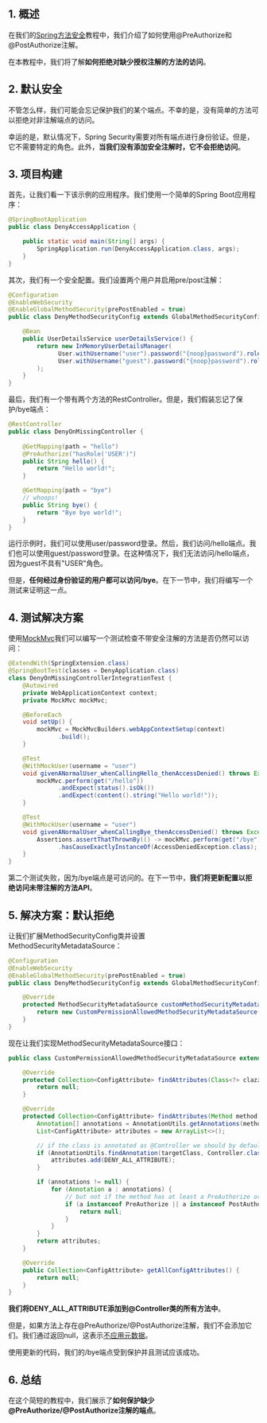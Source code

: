 ## 1. 概述

在我们的[Spring方法安全](Spring方法安全介绍.md)教程中，我们介绍了如何使用@PreAuthorize和@PostAuthorize注解。

在本教程中，我们将了解**如何拒绝对缺少授权注解的方法的访问**。

## 2. 默认安全

不管怎么样，我们可能会忘记保护我们的某个端点。不幸的是，没有简单的方法可以拒绝对非注解端点的访问。

幸运的是，默认情况下，Spring Security需要对所有端点进行身份验证。但是，它不需要特定的角色。此外，**当我们没有添加安全注解时，它不会拒绝访问**。

## 3. 项目构建

首先，让我们看一下该示例的应用程序。我们使用一个简单的Spring Boot应用程序：

```java
@SpringBootApplication
public class DenyAccessApplication {

    public static void main(String[] args) {
        SpringApplication.run(DenyAccessApplication.class, args);
    }
}
```

其次，我们有一个安全配置。我们设置两个用户并启用pre/post注解：

```java
@Configuration
@EnableWebSecurity
@EnableGlobalMethodSecurity(prePostEnabled = true)
public class DenyMethodSecurityConfig extends GlobalMethodSecurityConfiguration {

    @Bean
    public UserDetailsService userDetailsService() {
        return new InMemoryUserDetailsManager(
              User.withUsername("user").password("{noop}password").roles("USER").build(),
              User.withUsername("guest").password("{noop}password").roles().build()
        );
    }
}
```

最后，我们有一个带有两个方法的RestController。但是，我们假装忘记了保护/bye端点：

```java
@RestController
public class DenyOnMissingController {
    
    @GetMapping(path = "hello")
    @PreAuthorize("hasRole('USER')")
    public String hello() {
        return "Hello world!";
    }

    @GetMapping(path = "bye")
    // whoops!
    public String bye() {
        return "Bye bye world!";
    }
}
```

运行示例时，我们可以使用user/password登录。然后，我们访问/hello端点。我们也可以使用guest/password登录。在这种情况下，我们无法访问/hello端点，因为guest不具有"USER"角色。

但是，**任何经过身份验证的用户都可以访问/bye**。在下一节中，我们将编写一个测试来证明这一点。

## 4. 测试解决方案

使用[MockMvc](https://www.baeldung.com/integration-testing-in-spring#3-mocking-web-context-beans)我们可以编写一个测试检查不带安全注解的方法是否仍然可以访问：

```java
@ExtendWith(SpringExtension.class)
@SpringBootTest(classes = DenyApplication.class)
class DenyOnMissingControllerIntegrationTest {
    @Autowired
    private WebApplicationContext context;
    private MockMvc mockMvc;

    @BeforeEach
    void setUp() {
        mockMvc = MockMvcBuilders.webAppContextSetup(context)
              .build();
    }

    @Test
    @WithMockUser(username = "user")
    void givenANormalUser_whenCallingHello_thenAccessDenied() throws Exception {
        mockMvc.perform(get("/hello"))
              .andExpect(status().isOk())
              .andExpect(content().string("Hello world!"));
    }

    @Test
    @WithMockUser(username = "user")
    void givenANormalUser_whenCallingBye_thenAccessDenied() throws Exception {
        Assertions.assertThatThrownBy(() -> mockMvc.perform(get("/bye")))
              .hasCauseExactlyInstanceOf(AccessDeniedException.class);
    }
}
```

第二个测试失败，因为/bye端点是可访问的。在下一节中，**我们将更新配置以拒绝访问未带注解的方法API**。

## 5. 解决方案：默认拒绝

让我们扩展MethodSecurityConfig类并设置MethodSecurityMetadataSource：

```java
@Configuration
@EnableWebSecurity
@EnableGlobalMethodSecurity(prePostEnabled = true)
public class DenyMethodSecurityConfig extends GlobalMethodSecurityConfiguration {

    @Override
    protected MethodSecurityMetadataSource customMethodSecurityMetadataSource() {
        return new CustomPermissionAllowedMethodSecurityMetadataSource();
    }
}
```

现在让我们实现MethodSecurityMetadataSource接口：

```java
public class CustomPermissionAllowedMethodSecurityMetadataSource extends AbstractFallbackMethodSecurityMetadataSource {

    @Override
    protected Collection<ConfigAttribute> findAttributes(Class<?> clazz) {
        return null;
    }

    @Override
    protected Collection<ConfigAttribute> findAttributes(Method method, Class<?> targetClass) {
        Annotation[] annotations = AnnotationUtils.getAnnotations(method);
        List<ConfigAttribute> attributes = new ArrayList<>();

        // if the class is annotated as @Controller we should by default deny access to every method
        if (AnnotationUtils.findAnnotation(targetClass, Controller.class) != null) {
            attributes.add(DENY_ALL_ATTRIBUTE);
        }

        if (annotations != null) {
            for (Annotation a : annotations) {
                // but not if the method has at least a PreAuthorize or PostAuthorize annotation
                if (a instanceof PreAuthorize || a instanceof PostAuthorize) {
                    return null;
                }
            }
        }
        return attributes;
    }

    @Override
    public Collection<ConfigAttribute> getAllConfigAttributes() {
        return null;
    }
}
```

**我们将DENY_ALL_ATTRIBUTE添加到@Controller类的所有方法中**。

但是，如果方法上存在@PreAuthorize/@PostAuthorize注解，我们不会添加它们。我们通过返回null，这表示[不应用元数据](https://docs.spring.io/spring-security/site/docs/5.1.x/api/org/springframework/security/access/method/AbstractFallbackMethodSecurityMetadataSource.html#findAttributes-java.lang.reflect.Method-java.lang.Class-)。

使用更新的代码，我们的/bye端点受到保护并且测试应该成功。

## 6. 总结

在这个简短的教程中，我们展示了**如何保护缺少@PreAuthorize/@PostAuthorize注解的端点**。